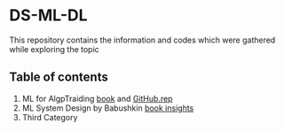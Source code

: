 # DS-ML-DL
This repository contains the information and codes which were gathered while exploring the topic
## Table of contents
1. ML for AlgpTraiding [book](Hands-On-Machine-Learning-for-Algorithmic-Trading) and [GitHub.rep](Hands-On-Machine-Learning-for-Algorithmic-Trading)
2. ML System Design by Babushkin [book insights]() 
4. Third Category
